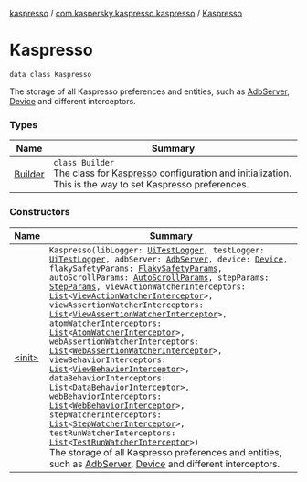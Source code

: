 [kaspresso](../../index.md) / [com.kaspersky.kaspresso.kaspresso](../index.md) / [Kaspresso](./index.md)

# Kaspresso

`data class Kaspresso`

The storage of all Kaspresso preferences and entities, such as [AdbServer](../../com.kaspersky.kaspresso.device.server/-adb-server/index.md), [Device](../../com.kaspersky.kaspresso.device/-device/index.md) and different interceptors.

### Types

| Name | Summary |
|---|---|
| [Builder](-builder/index.md) | `class Builder`<br>The class for [Kaspresso](./index.md) configuration and initialization. This is the way to set Kaspresso preferences. |

### Constructors

| Name | Summary |
|---|---|
| [&lt;init&gt;](-init-.md) | `Kaspresso(libLogger: `[`UiTestLogger`](../../com.kaspersky.kaspresso.logger/-ui-test-logger.md)`, testLogger: `[`UiTestLogger`](../../com.kaspersky.kaspresso.logger/-ui-test-logger.md)`, adbServer: `[`AdbServer`](../../com.kaspersky.kaspresso.device.server/-adb-server/index.md)`, device: `[`Device`](../../com.kaspersky.kaspresso.device/-device/index.md)`, flakySafetyParams: `[`FlakySafetyParams`](../../com.kaspersky.kaspresso.flakysafety/-flaky-safety-params/index.md)`, autoScrollParams: `[`AutoScrollParams`](../../com.kaspersky.kaspresso.autoscroll/-auto-scroll-params/index.md)`, stepParams: `[`StepParams`](../../com.kaspersky.kaspresso.testcases.models/-step-params/index.md)`, viewActionWatcherInterceptors: `[`List`](https://kotlinlang.org/api/latest/jvm/stdlib/kotlin.collections/-list/index.html)`<`[`ViewActionWatcherInterceptor`](../../com.kaspersky.kaspresso.interceptors.watcher.view/-view-action-watcher-interceptor/index.md)`>, viewAssertionWatcherInterceptors: `[`List`](https://kotlinlang.org/api/latest/jvm/stdlib/kotlin.collections/-list/index.html)`<`[`ViewAssertionWatcherInterceptor`](../../com.kaspersky.kaspresso.interceptors.watcher.view/-view-assertion-watcher-interceptor/index.md)`>, atomWatcherInterceptors: `[`List`](https://kotlinlang.org/api/latest/jvm/stdlib/kotlin.collections/-list/index.html)`<`[`AtomWatcherInterceptor`](../../com.kaspersky.kaspresso.interceptors.watcher.view/-atom-watcher-interceptor/index.md)`>, webAssertionWatcherInterceptors: `[`List`](https://kotlinlang.org/api/latest/jvm/stdlib/kotlin.collections/-list/index.html)`<`[`WebAssertionWatcherInterceptor`](../../com.kaspersky.kaspresso.interceptors.watcher.view/-web-assertion-watcher-interceptor/index.md)`>, viewBehaviorInterceptors: `[`List`](https://kotlinlang.org/api/latest/jvm/stdlib/kotlin.collections/-list/index.html)`<`[`ViewBehaviorInterceptor`](../../com.kaspersky.kaspresso.interceptors.behavior/-view-behavior-interceptor.md)`>, dataBehaviorInterceptors: `[`List`](https://kotlinlang.org/api/latest/jvm/stdlib/kotlin.collections/-list/index.html)`<`[`DataBehaviorInterceptor`](../../com.kaspersky.kaspresso.interceptors.behavior/-data-behavior-interceptor.md)`>, webBehaviorInterceptors: `[`List`](https://kotlinlang.org/api/latest/jvm/stdlib/kotlin.collections/-list/index.html)`<`[`WebBehaviorInterceptor`](../../com.kaspersky.kaspresso.interceptors.behavior/-web-behavior-interceptor.md)`>, stepWatcherInterceptors: `[`List`](https://kotlinlang.org/api/latest/jvm/stdlib/kotlin.collections/-list/index.html)`<`[`StepWatcherInterceptor`](../../com.kaspersky.kaspresso.interceptors.watcher.testcase/-step-watcher-interceptor/index.md)`>, testRunWatcherInterceptors: `[`List`](https://kotlinlang.org/api/latest/jvm/stdlib/kotlin.collections/-list/index.html)`<`[`TestRunWatcherInterceptor`](../../com.kaspersky.kaspresso.interceptors.watcher.testcase/-test-run-watcher-interceptor/index.md)`>)`<br>The storage of all Kaspresso preferences and entities, such as [AdbServer](../../com.kaspersky.kaspresso.device.server/-adb-server/index.md), [Device](../../com.kaspersky.kaspresso.device/-device/index.md) and different interceptors. |
